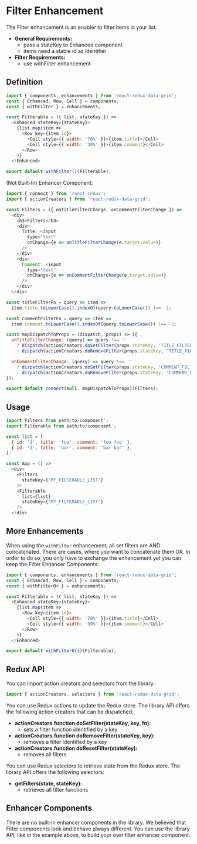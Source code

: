 # Filter Enhancement

The Filter enhancement is an enabler to filter items in your list.

* **General Requirements:**
  * pass a stateKey to Enhanced component
  * items need a stable id as identifier
* **Filter Requirements:**
  * use withFilter enhancement

## Definition

```javascript
import { components, enhancements } from 'react-redux-data-grid';
const { Enhanced, Row, Cell } = components;
const { withFilter } = enhancements;

const Filterable = ({ list, stateKey }) =>
  <Enhanced stateKey={stateKey}>
    {list.map(item =>
      <Row key={item.id}>
        <Cell style={{ width: '70%' }}>{item.title}</Cell>
        <Cell style={{ width: '30%' }}>{item.comment}</Cell>
      </Row>
    )}
  </Enhanced>

export default withFilter()(Filterable);
```

(Not Built-In) Enhancer Component:

```javascript
import { connect } from 'react-redux';
import { actionCreators } from 'react-redux-data-grid';

const Filters = ({ onTitleFilterChange, onCommentFilterChange }) =>
  <div>
    <h3>Filters</h3>
    <div>
      Title: <input
        type="text"
        onChange={e => onTitleFilterChange(e.target.value)}
      />
    </div>
    <div>
      Comment: <input
        type="text"
        onChange={e => onCommentFilterChange(e.target.value)}
      />
    </div>
  </div>

const titleFilterFn = query => item =>
  item.title.toLowerCase().indexOf(query.toLowerCase()) !== -1;

const commentFilterFn = query => item =>
  item.comment.toLowerCase().indexOf(query.toLowerCase()) !== -1;

const mapDispatchToProps = (dispatch, props) => ({
  onTitleFilterChange: (query) => query !== ''
    ? dispatch(actionCreators.doSetFilter(props.stateKey, 'TITLE_FILTER', titleFilterFn(query)))
    : dispatch(actionCreators.doRemoveFilter(props.stateKey, 'TITLE_FILTER')),

  onCommentFilterChange: (query) => query !== ''
    ? dispatch(actionCreators.doSetFilter(props.stateKey, 'COMMENT_FILTER', commentFilterFn(query)))
    : dispatch(actionCreators.doRemoveFilter(props.stateKey, 'COMMENT_FILTER'))
});

export default connect(null, mapDispatchToProps)(Filters);
```

## Usage

```javascript
import Filters from path/to/component';
import Filterable from path/to/component';

const list = [
  { id: '1', title: 'foo', comment: 'foo foo' },
  { id: '2', title: 'bar', comment: 'bar bar' },
];

const App = () =>
  <div>
    <Filters
      stateKey={'MY_FILTERABLE_LIST'}
    />
    <Filterable
      list={list}
      stateKey={'MY_FILTERABLE_LIST'}
    />
  </div>
```

## More Enhancements

When using the `withFilter` enhancement, all set filters are AND concatenated. There are cases, where you want to concatenate them OR. In order to do so, you only have to exchange the enhancement yet you can keep the Filter Enhancer Components.

```javascript
import { components, enhancements } from 'react-redux-data-grid';
const { Enhanced, Row, Cell } = components;
const { withFilterOr } = enhancements;

const Filterable = ({ list, stateKey }) =>
  <Enhanced stateKey={stateKey}>
    {list.map(item =>
      <Row key={item.id}>
        <Cell style={{ width: '70%' }}>{item.title}</Cell>
        <Cell style={{ width: '30%' }}>{item.comment}</Cell>
      </Row>
    )}
  </Enhanced>

export default withFilterOr()(Filterable);
```

## Redux API

You can import action creators and selectors from the library:

```javascript
import { actionCreators, selectors } from 'react-redux-data-grid';
```

You can use Redux actions to update the Redux store. The library API offers the following action creators that can be dispatched:

* **actionCreators.function doSetFilter(stateKey, key, fn):**
  * sets a filter function identified by a key
* **actionCreators.function doRemoveFilter(stateKey, key):**
  * removes a filter identified by a key
* **actionCreators.function doResetFilter(stateKey):**
  * removes all filters

You can use Redux selectors to retrieve state from the Redux store. The library API offers the following selectors:

* **getFilters(state, stateKey):**
  * retrieves all filter functions

## Enhancer Components

There are no built-in enhancer components in the library. We believed that Filter components look and behave always different. You can use the library API, like in the example above, to build your own filter enhancer component.
